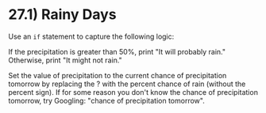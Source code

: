 # 27.1) Rainy Days

Use an `if` statement to capture the following logic:

If the precipitation is greater than 50%,
print "It will probably rain."
Otherwise,
print "It might not rain."

Set the value of precipitation to the current chance of precipitation tomorrow
by replacing the ? with the percent chance of rain (without the percent sign).
If for some reason you don't know the chance of precipitation tomorrow, try
Googling: "chance of precipitation tomorrow".
